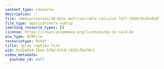 ```yaml
---
content_type: resource
description: ''
file: /media/courses/18-02sc-multivariable-calculus-fall-2010/9cd2e02d55ee576db3c8c65317b478c3_mEI7ACWmx_8.vtt
file_type: application/x-subrip
learning_resource_types: []
license: https://creativecommons.org/licenses/by-nc-sa/4.0/
ocw_type: OCWFile
resourcetype: Other
title: 3play caption file
uid: 9cd2e02d-55ee-576d-b3c8-c65317b478c3
video_metadata:
  youtube_id: null
---
```

